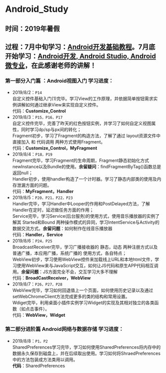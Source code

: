 # Android_Study

## **时间**：2019年暑假

## **过程**：7月中旬学习：[Android开发基础教程](https://space.bilibili.com/137860026/)。7月底开始学习：[Android开发, Android Studio, Android微专业](https://www.bilibili.com/video/av50720825)，在此感谢老师的讲解！

### **第一部分入门篇 ：Android视图入门 学习进度：**

* 2019/8/2：`P14`  
自定义控件基础入门(1)完毕。学习View的工作原理，并依据简单按钮需求实例讲解如何通过继承View来实现自定义控件。  
代码：**Customize_Control**
* 2019/8/3：`P15，P16，P17`  
自定义控件完毕，完善了昨天的红色按钮实例，并学习了如何自定义视图属性，同时学习dp/sp与px间的转化；  
Fragment初步，学习了Fragment的构造方法，了解了通过 layout资源文件中直接加入 和 代码调用 两种方式使用Fragment。  
代码：**Customize_Control，MyFragment**
* 2019/8/4：`P18，P19`  
Fragment完毕，学习Fragment的生命周期，Fragment静态初始化方式newInstance以及Bundle的使用。**余留疑问**：findFragmentByTag()函数总是返回null；  
Handler初步，使用handler构造了一个计时器。学习了静态内部类的使用及内存泄漏方面的问题。  
代码：**MyFragment，Handler**
* 2019/8/5：`P20，P21，P22，P23`  
Handler完毕，学习Handler中Looper的作用和PostDelayed方法，了解Handler在定时，延迟做任务方面的作用；  
Service完毕，学习Service(后台服务)的使用方式，使用音乐播放器的实例了解其 Started和Bound 两种操作模式的异同，学习IntentService与Activity的数据交流方式。**余留问题**：如何制作在线音乐播放器  
代码：**Handler，Service**
* 2019/8/6：`P24，P25`  
BroadcastReceiver完毕，学习广播接收器的 静态，动态 两种注册方式以及 普通广播，本应用广播，系统广播的 使用方式，各自特点；  
WebView初步，学习使用WebView控件来加载线上URL和本地html文件，学习使用WebView来与JavaScript交互，如何让JS代码和原生APP代码相互调用。**余留问题**：JS方面完全不会，交互学习大多不理解  
代码：**BroadCastReceiver，WebView**
* 2019/8/7：`P26，P27，P28`  
WebView完毕，学习如何回退值上一个页面，如何使用历史记录以及通过setWebChromeClient方法完成更多的类的结构和常用设置。  
Wdiget完毕，利用桌面小插件实例学习Widget的实现及其相对独立的各类函数（如点击事件）。  
代码：**WebView，Widget**

### **第二部分进阶篇 Android网络与数据存储 学习进度：**

* 2019/8/8：`P1，P2`  
SharedPreferences学习完毕，学习如何使用SharedPreferences将内存中的数据永久保存到磁盘上，并在后续取出使用。学习如何将ShraedPreferences中的方法包装成方法类用以调用。  
**代码**：SharedPreferences
